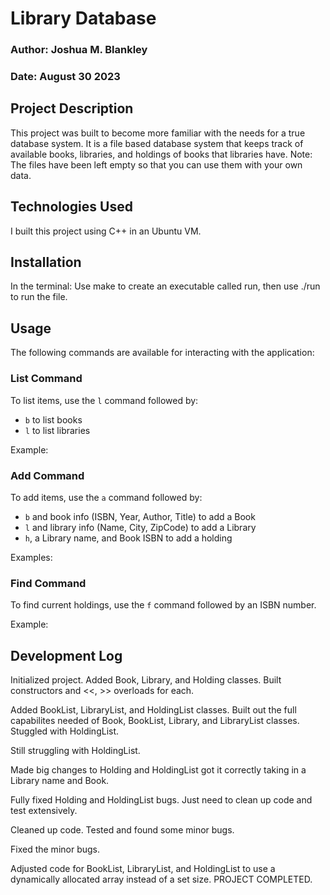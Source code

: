# Library Database
### Author: Joshua M. Blankley
### Date: August 30 2023

## Project Description

This project was built to become more familiar with the needs for a true database system. It is a file based database system that keeps track of available books, libraries, and holdings of books that libraries have. Note: The files have been left empty so that you can use them with your own data.

## Technologies Used

I built this project using C++ in an Ubuntu VM. 

## Installation

In the terminal:
Use make to create an executable called run, then use ./run to run the file.

## Usage

The following commands are available for interacting with the application:

### List Command

To list items, use the `l` command followed by:

- `b` to list books
- `l` to list libraries

Example:


### Add Command

To add items, use the `a` command followed by:

- `b` and book info (ISBN, Year, Author, Title) to add a Book
- `l` and library info (Name, City, ZipCode) to add a Library
- `h`, a Library name, and Book ISBN to add a holding

Examples:


### Find Command

To find current holdings, use the `f` command followed by an ISBN number.

Example:



## Development Log

Initialized project. Added Book, Library, and Holding classes. Built constructors and <<, >> overloads for each.

Added BookList, LibraryList, and HoldingList classes. Built out the full capabilites needed of Book, BookList, Library, and LibraryList classes. Stuggled with HoldingList.

Still struggling with HoldingList. 

Made big changes to Holding and HoldingList got it correctly taking in a Library name and Book. 

Fully fixed Holding and HoldingList bugs. Just need to clean up code and test extensively.

Cleaned up code. Tested and found some minor bugs.

Fixed the minor bugs.

Adjusted code for BookList, LibraryList, and HoldingList to use a dynamically allocated array instead of a set size. PROJECT COMPLETED. 